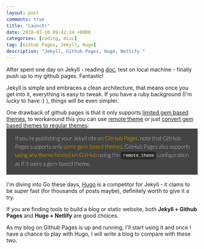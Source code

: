 ```yaml
---
layout: post
comments: true
title: "Launch!"
date: 2018-07-10 09:42:24 +0800
categories: [coding, misc]
tag: [Github Pages, Jekyll, Hugo]
description: "Jekyll, Github Pages, Hugo, Netlify "
---
```


After spent one day on Jekyll - reading [doc](https://jekyllrb.com/docs/quickstart/), test on local machine - finally push up to my github pages. Fantastic!

Jekyll is simple and embraces a clean architecture, that means once you get into it, everything is easy to tweak. If you have a ruby background (I'm lucky to have :) ), things will be even simpler.

One drawback of github pages is that it only supports [limited gem based themes](https://pages.github.com/themes/), to workaround this you can use [remote theme](https://help.github.com/articles/adding-a-jekyll-theme-to-your-github-pages-site/#adding-a-jekyll-theme-in-your-sites-_configyml-file) or just [convert gem based themes to regular themes](https://jekyllrb.com/docs/themes/#converting-gem-based-themes-to-regular-themes):
![](/assets/images/jekyll-theme.png)

I'm diving into Go these days, [Hugo](https://gohugo.io/) is a competitor for Jekyll - it clams to be super fast (for thousands of posts maybe), definitely worth to give it a try.

If you are finding tools to build a blog or static website, both **Jekyll + Github Pages** and **Hugo + Netlify** are good choices.

As my blog on Github Pages is up and running, I'll start using it and once I have a chance to play with Hugo, I will write a blog to compare with these two.
